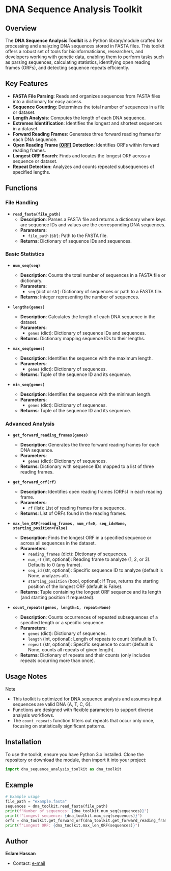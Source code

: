 # DNA Sequence Analysis Toolkit

## Overview
The **DNA Sequence Analysis Toolkit** is a Python library/module crafted for processing and analyzing DNA sequences stored in FASTA files. This toolkit offers a robust set of tools for bioinformaticians, researchers, and developers working with genetic data, enabling them to perform tasks such as parsing sequences, calculating statistics, identifying open reading frames (ORFs), and detecting sequence repeats efficiently.

## Key Features
- **FASTA File Parsing**: Reads and organizes sequences from FASTA files into a dictionary for easy access.
- **Sequence Counting**: Determines the total number of sequences in a file or dataset.
- **Length Analysis**: Computes the length of each DNA sequence.
- **Extremes Identification**: Identifies the longest and shortest sequences in a dataset.
- **Forward Reading Frames**: Generates three forward reading frames for each DNA sequence.
- **Open Reading Frame <ins>(ORF)</ins> Detection**: Identifies ORFs within forward reading frames.
- **Longest ORF Search**: Finds and locates the longest ORF across a sequence or dataset.
- **Repeat Detection**: Analyzes and counts repeated subsequences of specified lengths.

## Functions
### File Handling
- **`read_fasta(file_path)`**  
  - **Description**: Parses a FASTA file and returns a dictionary where keys are sequence IDs and values are the corresponding DNA sequences.
  - **Parameters**: 
    - `file_path` (str): Path to the FASTA file.
  - **Returns**: Dictionary of sequence IDs and sequences.

### Basic Statistics
- **`num_seq(seq)`**  
  - **Description**: Counts the total number of sequences in a FASTA file or dictionary.
  - **Parameters**: 
    - `seq` (dict or str): Dictionary of sequences or path to a FASTA file.
  - **Returns**: Integer representing the number of sequences.

- **`lengths(genes)`**  
  - **Description**: Calculates the length of each DNA sequence in the dataset.
  - **Parameters**: 
    - `genes` (dict): Dictionary of sequence IDs and sequences.
  - **Returns**: Dictionary mapping sequence IDs to their lengths.

- **`max_seq(genes)`**  
  - **Description**: Identifies the sequence with the maximum length.
  - **Parameters**: 
    - `genes` (dict): Dictionary of sequences.
  - **Returns**: Tuple of the sequence ID and its sequence.

- **`min_seq(genes)`**  
  - **Description**: Identifies the sequence with the minimum length.
  - **Parameters**: 
    - `genes` (dict): Dictionary of sequences.
  - **Returns**: Tuple of the sequence ID and its sequence.

### Advanced Analysis
- **`get_forward_reading_frames(genes)`**  
  - **Description**: Generates the three forward reading frames for each DNA sequence.
  - **Parameters**: 
    - `genes` (dict): Dictionary of sequences.
  - **Returns**: Dictionary with sequence IDs mapped to a list of three reading frames.

- **`get_forward_orf(rf)`**  
  - **Description**: Identifies open reading frames (ORFs) in each reading frame.
  - **Parameters**: 
    - `rf` (list): List of reading frames for a sequence.
  - **Returns**: List of ORFs found in the reading frames.

- **`max_len_ORF(reading_frames, num_rf=0, seq_id=None, starting_position=False)`**  
  - **Description**: Finds the longest ORF in a specified sequence or across all sequences in the dataset.
  - **Parameters**: 
    - `reading_frames` (dict): Dictionary of sequences.
    - `num_rf` (int, optional): Reading frame to analyze (1, 2, or 3). Defaults to 0 (any frame).
    - `seq_id` (str, optional): Specific sequence ID to analyze (default is None, analyzes all).
    - `starting_position` (bool, optional): If True, returns the starting position of the longest ORF (default is False).
  - **Returns**: Tuple containing the longest ORF sequence and its length (and starting position if requested).

- **`count_repeats(genes, length=1, repeat=None)`**  
  - **Description**: Counts occurrences of repeated subsequences of a specified length or a specific sequence.
  - **Parameters**: 
    - `genes` (dict): Dictionary of sequences.
    - `length` (int, optional): Length of repeats to count (default is 1).
    - `repeat` (str, optional): Specific sequence to count (default is None, counts all repeats of given length).
  - **Returns**: Dictionary of repeats and their counts (only includes repeats occurring more than once).

## Usage Notes
>[!NOTE]  
>- This toolkit is optimized for DNA sequence analysis and assumes input sequences are valid DNA (A, T, C, G).  
>- Functions are designed with flexible parameters to support diverse analysis workflows.  
>- The `count_repeats` function filters out repeats that occur only once, focusing on statistically significant patterns.

## Installation
To use the toolkit, ensure you have Python 3.x installed. Clone the repository or download the module, then import it into your project:
```python
import dna_sequence_analysis_toolkit as dna_toolkit
```

## Example
```python
# Example usage
file_path = "example.fasta"
sequences = dna_toolkit.read_fasta(file_path)
print(f"Number of sequences: {dna_toolkit.num_seq(sequences)}")
print(f"Longest sequence: {dna_toolkit.max_seq(sequences)}")
orfs = dna_toolkit.get_forward_orf(dna_toolkit.get_forward_reading_frames(sequences))
print(f"Longest ORF: {dna_toolkit.max_len_ORF(sequences)}")
```

## Author
**Eslam Hassan**  
- Contact: [e-mail](heslam607@gmail.com) 
